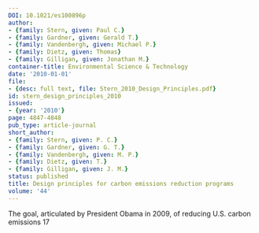 ```yaml
---
DOI: 10.1021/es100896p
author:
- {family: Stern, given: Paul C.}
- {family: Gardner, given: Gerald T.}
- {family: Vandenbergh, given: Michael P.}
- {family: Dietz, given: Thomas}
- {family: Gilligan, given: Jonathan M.}
container-title: Environmental Science & Technology
date: '2010-01-01'
file:
- {desc: full text, file: Stern_2010_Design_Principles.pdf}
id: stern_design_principles_2010
issued:
- {year: '2010'}
page: 4847-4848
pub_type: article-journal
short_author:
- {family: Stern, given: P. C.}
- {family: Gardner, given: G. T.}
- {family: Vandenbergh, given: M. P.}
- {family: Dietz, given: T.}
- {family: Gilligan, given: J. M.}
status: published
title: Design principles for carbon emissions reduction programs
volume: '44'
---
```

The goal, articulated by President Obama in 2009, of reducing U.S. carbon emissions 17

